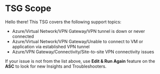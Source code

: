 <properties
    pageTitle="TSG Scope"
    description="TSG Scope"
    infoBubbleText="Confirms whether the current TSG is applicable."
    service="microsoft.network"
    resource="vpnGateways"
    authors="riturajc"
    ms.author="riturajc"
    displayOrder=""
    articleId="6e1281dd-28f3-4cf7-b891-945f727b50a9"
    diagnosticScenario=""
    selfHelpType="Diagnostics"
    supportTopicIds="32591158,32584882,32584881"
    resourceTags=""
    productPesIds=""
    cloudEnvironments="public, fairfax, blackforest, mooncake, usnat, ussec"
    ownershipId="CloudNet_AzureVPNGateway"
/>

# TSG Scope

Hello there! This TSG covers the following support topics:

* Azure/Virtual Network/VPN Gateway/VPN tunnel is down or never connected
* Azure/Virtual Network/VPN Gateway/Unable to connect to VM or application via established VPN tunnel
* Azure/VPN Gateway/Connectivity/Site-to-site VPN connectivity issues

If your issue is not from the list above, use **Edit & Run Again** feature on the **ASC** to look for new Insights and Troubleshooters.
